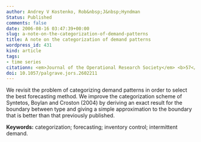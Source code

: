 ```yaml
---
author: Andrey V Kostenko, Rob&nbsp;J&nbsp;Hyndman
Status: Published
comments: false
date: 2006-08-16 03:47:39+00:00
slug: a-note-on-the-categorization-of-demand-patterns
title: A note on the categorization of demand patterns
wordpress_id: 431
kind: article
tags:
- time series
citationn: <em>Journal of the Operational Research Society</em> <b>57</b>, 1256-1257
doi: 10.1057/palgrave.jors.2602211
---
```


We revisit the problem of categorizing demand patterns in order to select the best forecasting method. We improve the categorization scheme of Syntetos, Boylan and Croston (2004) by deriving an exact result for the boundary between type and giving a simple approximation to the boundary that is better than that previously published.

**Keywords:** categorization; forecasting; inventory control; intermittent demand.

